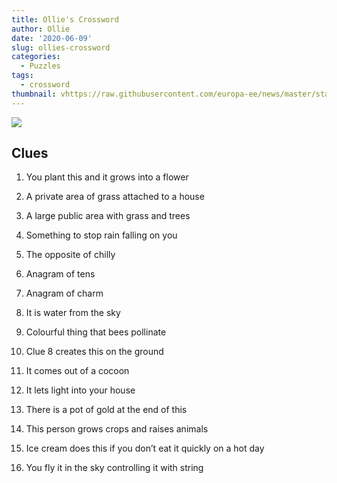 ```yaml
---
title: Ollie's Crossword
author: Ollie
date: '2020-06-09'
slug: ollies-crossword
categories:
  - Puzzles
tags:
  - crossword
thumbnail: vhttps://raw.githubusercontent.com/europa-ee/news/master/static/figures/crossword.png
---
```


![](https://raw.githubusercontent.com/europa-ee/news/master/static/figures/crossword.png)

## Clues

1. You plant this and it grows into a flower

2. A private area of grass attached to a house

3. A large public area with grass and trees

4. Something to stop rain falling on you

5. The opposite of chilly

6. Anagram of tens

7. Anagram of charm

8. It is water from the sky

9. Colourful thing that bees pollinate

10. Clue 8 creates this on the ground

11. It comes out of a cocoon

12. It lets light into your house

13. There is a pot of gold at the end of this

14. This person grows crops and raises animals

15. Ice cream does this if you don’t eat it quickly on a hot day

16. You fly it in the sky controlling it with string

<br>
<br>

